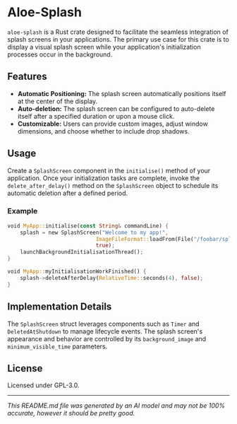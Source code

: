 # Aloe-Splash

`aloe-splash` is a Rust crate designed to facilitate the seamless integration of splash screens in your applications. The primary use case for this crate is to display a visual splash screen while your application's initialization processes occur in the background.

## Features
- **Automatic Positioning:** The splash screen automatically positions itself at the center of the display.
- **Auto-deletion:** The splash screen can be configured to auto-delete itself after a specified duration or upon a mouse click.
- **Customizable:** Users can provide custom images, adjust window dimensions, and choose whether to include drop shadows.

## Usage
Create a `SplashScreen` component in the `initialise()` method of your application. Once your initialization tasks are complete, invoke the `delete_after_delay()` method on the `SplashScreen` object to schedule its automatic deletion after a defined period.

### Example
```rust
void MyApp::initialise(const String& commandLine) {
    splash = new SplashScreen("Welcome to my app!",
                            ImageFileFormat::loadFrom(File("/foobar/splash.jpg")),
                            true);
    launchBackgroundInitialisationThread();
}

void MyApp::myInitialisationWorkFinished() {
    splash->deleteAfterDelay(RelativeTime::seconds(4), false);
}
```

## Implementation Details
The `SplashScreen` struct leverages components such as `Timer` and `DeletedAtShutdown` to manage lifecycle events. The splash screen's appearance and behavior are controlled by its `background_image` and `minimum_visible_time` parameters.

## License
Licensed under GPL-3.0.

---
*This README.md file was generated by an AI model and may not be 100% accurate, however it should be pretty good.*
